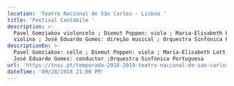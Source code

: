 ```yaml
---
location: 'Teatro Nacional de São Carlos - Lisboa '
title: 'Festival Cantabile '
description: >-
  Pavel Gomziakov violoncelo ; Diemut Poppen: viola ; Maria-Elisabeth Lott
  violino ; José Eduardo Gomes: direção musical ; Orquestra Sinfónica Portuguesa
descriptionEn: >-
  Pavel Gomziakov: cello ; Diemut Poppen: viola ; Maria-Elisabeth Lott: violin ;
  José Eduardo Gomes: conductor ;Orquestra Sinfónica Portuguesa
url: 'https://tnsc.pt/temporada-2018-2019-teatro-nacional-de-sao-carlos/'
dateTime: '09/28/2018 21:00 PM'
---
```


